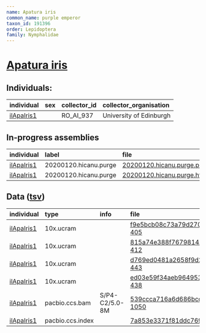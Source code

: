 ```yaml
---
name: Apatura iris
common_name: purple emperor
taxon_id: 191396
order: Lepidoptera
family: Nymphalidae
---
```


# [Apatura iris](https://www.ebi.ac.uk/ena/data/taxonomy/v1/taxon/tax-id/191396)

## Individuals:

| individual | sex | collector_id | collector_organisation |
| :--------- | :-: | :----------- | :--------------------- |
| [ilApaIris1](ilApaIris1.md) |  | RO_AI_937 | University of Edinburgh |

## In-progress assemblies

| individual | label | file |
| :--------- | :---- | :--- |
| [ilApaIris1](ilApaIris1.md) | 20200120.hicanu.purge | [20200120.hicanu.purge.prim.fasta.gz](https://darwin.cog.sanger.ac.uk/insects/Apatura_iris/ilApaIris1/assemblies/working/20200120.hicanu.purge/20200120.hicanu.purge.prim.fasta.gz) |
| [ilApaIris1](ilApaIris1.md) | 20200120.hicanu.purge | [20200120.hicanu.purge.htig.fasta.gz](https://darwin.cog.sanger.ac.uk/insects/Apatura_iris/ilApaIris1/assemblies/working/20200120.hicanu.purge/20200120.hicanu.purge.htig.fasta.gz) |

## Data ([tsv](Apatura_iris_data.tsv))

| individual | type | info | file |
| :--------- | :--- | :--- | :--- |
| [ilApaIris1](ilApaIris1.md) | 10x.ucram |  | [f9e5bcb08c73a79d2707862bb62a1fed-405](https://darwin.cog.sanger.ac.uk/insects/Apatura_iris/ilApaIris1/genomic_data/10x/33032_8%235.cram) |
| [ilApaIris1](ilApaIris1.md) | 10x.ucram |  | [815a74e388f7679814a15953ce63221e-412](https://darwin.cog.sanger.ac.uk/insects/Apatura_iris/ilApaIris1/genomic_data/10x/33032_8%236.cram) |
| [ilApaIris1](ilApaIris1.md) | 10x.ucram |  | [d769ed0481a2658f9d23f78acff23aee-443](https://darwin.cog.sanger.ac.uk/insects/Apatura_iris/ilApaIris1/genomic_data/10x/33032_8%237.cram) |
| [ilApaIris1](ilApaIris1.md) | 10x.ucram |  | [ed03e59f34aeb964953d9e6b6eb7d277-438](https://darwin.cog.sanger.ac.uk/insects/Apatura_iris/ilApaIris1/genomic_data/10x/33032_8%238.cram) |
| [ilApaIris1](ilApaIris1.md) | pacbio.ccs.bam | S/P4-C2/5.0-8M | [539ccca716a6d686bcd3577db72f5e43-1050](https://darwin.cog.sanger.ac.uk/insects/Apatura_iris/ilApaIris1/genomic_data/pacbio/m64016_191207_184901.ccs.bam) |
| [ilApaIris1](ilApaIris1.md) | pacbio.ccs.index |  | [7a853e3371f81ddc7690d2814692bc15](https://darwin.cog.sanger.ac.uk/insects/Apatura_iris/ilApaIris1/genomic_data/pacbio/m64016_191207_184901.ccs.bam.pbi) |
